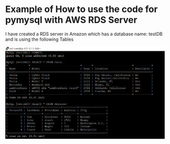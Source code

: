 # Example of How to use the code for pymysql with AWS RDS Server

I have created a RDS server in Amazon which has a database name: testDB and is using the following Tables

![RDS_testDB_Tables](../docs/Database_Screenshot.jpg?raw=true "RDS testDB Database Tables")